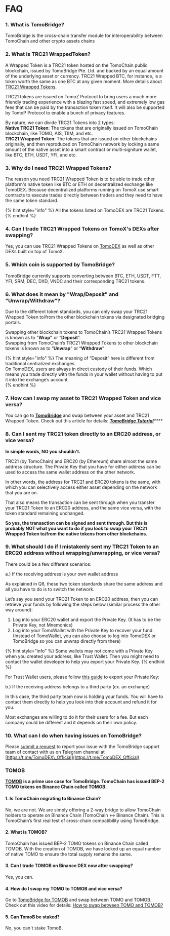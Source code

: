 # FAQ

### 1. What is TomoBridge?

TomoBridge is the cross-chain transfer module for interoperability between TomoChain and other crypto assets chains

### 2. What is TRC21  WrappedToken?

A Wrapped Token is a TRC21 token hosted on the TomoChain public blockchain, issued by TomoBridge Pte. Ltd.  and  backed by an equal amount of the underlying asset or currency. TRC21 Wrapped BTC, for instance, is a token worth the same as one BTC at any given moment. More details about [TRC21 Wrapped Tokens](trc21-wrapped-token-information.md).

TRC21 tokens are issued on TomoZ Protocol to bring users a much more friendly trading experience with a blazing fast speed, and extremely low gas fees that can be paid by the transaction token itself. It will also be supported by TomoP Protocol to enable a bunch of privacy features.

By nature, we can divide TRC21 Tokens into 2 types:  
**Native TRC21 Token**: The tokens that are originally issued on TomoChain blockchain, like TOMO, AIS, TIIM, and etc.  
**TRC21 Wrapped Token**: The tokens that are issued on other blockchains originally, and then reproduced on TomoChain network by locking a same amount of the native asset into a smart contract or multi-signiture wallet, like BTC, ETH, USDT, YFI, and etc.

### 3. Why do I need TRC21 Wrapped Tokens?

The reason you need TRC21 Wrapped Token is to be able to trade other platform's native token like BTC or ETH on decentralized exchange like TomoDEX. Because decentralized platforms running on TomoX use smart contracts to execute trades directly between traders and they need to have the same token standard.

{% hint style="info" %}
All the tokens listed on TomoDEX are TRC21 Tokens.
{% endhint %}

### 4. Can I trade TRC21 Wrapped Tokens on TomoX's DEXs after swapping?

Yes, you can use TRC21 Wrapped Tokens on [TomoDEX](https://dex.tomochain.com) as well as other DEXs built on top of TomoX.

### 5. Which coin is supported by TomoBridge?

TomoBridge currently supports converting between BTC, ETH, USDT, FTT, YFI, SRM, DEC, DXD, VNDC and their corresponding TRC21 tokens. 

###  6. What does it mean by "Wrap/Deposit" and "Unwrap/Withdraw"?

Due to the different token standards, you can only swap your TRC21 Wrapped Token to/from the other blockchain tokens via designated bridging portals.

Swapping other blockchain tokens to TomoChain’s TRC21 Wrapped Tokens is known as to "**Wrap"** or “**Deposit**”.  
Swapping from TomoChain’s TRC21 Wrapped Tokens to other blockchain tokens is known as to “**Unwrap**” or “**Withdraw**”

{% hint style="info" %}
The meaning of “Deposit” here is different from traditional centralized exchanges.  
On TomoDEX, users are always in direct custody of their funds. Which means you trade directly with the funds in your wallet without having to put it into the exchange’s account.  
{% endhint %}

### 7. How can I swap my asset to TRC21 Wrapped Token and vice versa?

You can go to [**TomoBridge**](http://bridge.tomochain.com) and swap between your asset and TRC21 Wrapped Token. Check out this article for details: [_**TomoBridge Tutorial**_](tutorial.md#fda7)_\*\*\*\*_

### **8**_**.**_ Can I sent my TRC21 token directly to an ERC20 address, or vice versa?

**In simple words, NO you shouldn’t.**

TRC21 \(by TomoChain\) and ERC20 \(by Ethereum\) share almost the same address structure. The Private Key that you have for either address can be used to access the same wallet address on the other network.

In other words, the address for TRC21 and ERC20 tokens is the same, with which you can selectively access either asset depending on the network that you are on.

That also means the transaction can be sent through when you transfer your TRC21 Token to an ERC20 address, and the same vice versa, with the token standard remaining unchanged.

**So yes, the transaction can be signed and sent through. But this is probably NOT what you want to do if you look to swap your TRC21 Wrapped Token to/from the native tokens from other blockchains.**

### **9**. What should I do if I mistakenly sent my TRC21 Token to an ERC20 address without wrapping/unwrapping, or vice versa?

There could be a few different scenarios: 

a.\) If the receiving address is your own wallet address

As explained in Q8, these two token standards share the same address and all you have to do is to switch the network.

Let’s say you send your TRC21 Token to an ERC20 address, then you can retrieve your funds by following the steps below \(similar process the other way around\):

1. Log into your ERC20 wallet and export the Private Key. \(It has to be the Private Key, not Mnemonics\)
2. Log into your TomoWallet with the Private Key to recover your fund. \(Instead of TomoWallet, you can also choose to log into TomoDEX or TomoBridge so you can unwrap directly from there\)

{% hint style="info" %}
Some wallets may not come with a Private Key when you created your address, like Trust Wallet. Then you might need to contact the wallet developer to help you export your Private Key.
{% endhint %}

For Trust Wallet users, please follow [this guide](https://community.trustwallet.com/t/how-to-recover-funds-sent-to-a-wrong-public-address/145%20) to export your Private Key: 

b.\) If the receiving address belongs to a third party \(ex. an exchange\)

In this case, the third party team now is holding your funds. You will have to contact them directly to help you look into their account and refund it for you.

Most exchanges are willing to do it for their users for a fee. But each company could be different and it depends on their own policy.

### **10. What can I do when having issues on** TomoBridge?

Please [submit a request](https://forms.gle/LgEGzd35Vg8SEpGQ6) to report your issue with the TomoBridge support team of contact with us on Telegram channel at [https://t.me/TomoDEX\_Official](https://t.me/TomoDEX_Official)

### TOMOB

[**TOMOB**](https://medium.com/tomochain/tomob-is-officially-listed-on-binance-dex-4dd83117e515) **is a prime use case for TomoBridge. TomoChain has issued BEP-2 TOMO tokens on Binance Chain called TOMOB.**

#### 1. Is TomoChain migrating to Binance Chain?

No, we are not. We are simply offering a 2-way bridge to allow TomoChain holders to operate on Binance Chain \(TomoChain &lt;-&gt; Binance Chain\). This is TomoChain’s first real test of cross-chain compatibility using TomoBridge.

#### 2. What is TOMOB?

TomoChain has issued BEP-2 TOMO tokens on Binance Chain called TOMOB. With the creation of TOMOB, we have locked up an equal number of native TOMO to ensure the total supply remains the same.

#### 3. Can I trade TOMOB on Binance DEX now after swapping? <a id="can-i-trade-tomob-on-binance-dex-now-after-swapping"></a>

Yes, you can.

#### 4. How do I swap my TOMO to TOMOB and vice versa? <a id="how-do-i-swap-my-tomo-to-tomob-and-vice-versa"></a>

Go to [TomoBridge for TOMOB](htttps://tomob.tomochain.com) and swap between TOMO and TOMOB. Check out this video for details: [How to swap between TOMO and TOMOB?](https://www.youtube.com/watch?v=TglV_VyAYI4&feature=youtu.be)

#### 5. Can TomoB be staked? <a id="can-tomob-be-staked"></a>

No, you can't stake TomoB.

